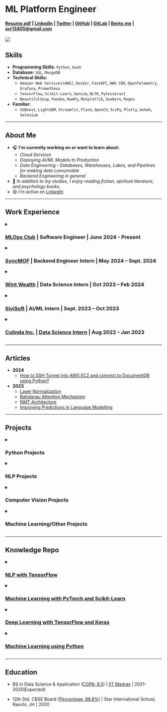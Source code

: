 # **ML Platform Engineer**

#### <a href="https://drive.google.com/file/d/1zpNgb3KVRpqg2IF36u_Jt6fm0GnifRUc/view?usp=sharing" target="_blank"><b>Resume.pdf</b></a> | <a href="https://www.linkedin.com/in/avr27/" target="_blank"><b>LinkedIn</b></a> | <a href="https://twitter.com/avr_027" target="_blank"><b>Twitter</b></a> | <a href="https://github.com/avr2002" target="_blank"><b>GitHub</b></a> | <a href="https://gitlab.com/avr27" target="_blank"><b>GitLab</b></a> | <a href="https://bento.me/avr27" target="_blank"><b>Bento.me</b></a> | avr13405@gmail.com


**![](https://komarev.com/ghpvc/?username=avr2002&label=PROFILE+VIEWS)**

## **Skills**
- **Programming Skills:** `Python`, `bash`
- **Database:** `SQL`, `MongoDB`
- **Technical Skills:**
    - `Amazon Web Services(AWS)`, `Docker`, `FastAPI`, `AWS CDK`, `OpenTelemetry`, `Grafana`, `Prometheus`
    - `TensorFlow`, `Scikit-Learn`, `Gensim`, `NLTK`, `Pytesseract`
    - `BeautifulSoup`, `Pandas`, `NumPy`, `Matplotlib`, `Seaborn`, `Regex`
- **Familiar:**
    - `XGBoost`, `LightGBM`, `Streamlit`, `Flask`, `OpenCV`, `SciPy`, `Plotly`, `bokeh`, `Selenium`

* **

## **About Me**
 
- 🎧 **I'm currently working on or want to learn about:**
    - *Cloud Services*
    - *Deploying AI/ML Models to Production*
    - *Data Engineering - Databases, Warehouses, Lakes, and Pipelines for making data consumable*
    - *Backend Engineering in general* 
- 🌼 *In addition to my studies, I enjoy reading fiction, spiritual literature, and psychology books.*
- 😄 *I'm active on <a href="https://www.linkedin.com/in/avr27/" target="_blank">LinkedIn</a>*

<!-- - ⭐ **Open for Collab (both Internationally & within India)** -->
<!-- - 📖 **I'm interested in NLP & ML Engineering. And Looking forward to building my career there. I document my learning on GitHub and share it with the LinkedIn AI Community.** -->
<!-- - 👉🏼 **Priority For Me:** I'm looking for a fun work environment, especially a mentor under whom I can work and learn a lot of stuff, one who is willing to commit to me just as I will, and one who sees my potential. -->
<!-- - 💲 **𝐀 𝐠𝐨𝐨𝐝 𝐬𝐭𝐢𝐩𝐞𝐧𝐝/𝐛𝐚𝐬𝐞-𝐩𝐚𝐲 𝐢𝐬 𝐚𝐥𝐰𝐚𝐲𝐬 𝐚𝐩𝐩𝐫𝐞𝐜𝐢𝐚𝐭𝐞𝐝 𝐚𝐧𝐝 𝐦𝐨𝐭𝐢𝐯𝐚𝐭𝐢𝐧𝐠 𝐭𝐨 𝐩𝐞𝐫𝐟𝐨𝐫𝐦 𝐛𝐞𝐭𝐭𝐞𝐫**😁 -->
<!-- - 🅰️🅸 𝐈 𝐝𝐨𝐜𝐮𝐦𝐞𝐧𝐭 𝐦𝐲 𝐀𝐈 𝐥𝐞𝐚𝐫𝐧𝐢𝐧𝐠𝐬 𝐨𝐧 𝐆𝐢𝐭𝐇𝐮𝐛 𝐚𝐧𝐝 𝐬𝐡𝐚𝐫𝐞 𝐡𝐞𝐫𝐞 𝐰𝐢𝐭𝐡 𝐭𝐡𝐞 𝐋𝐢𝐧𝐤𝐞𝐝𝐈𝐧 𝐀𝐈 𝐂𝐨𝐦𝐦𝐮𝐧𝐢𝐭𝐲 -->
<!-- - 👀 𝐋𝐨𝐨𝐤𝐢𝐧𝐠 𝐟𝐨𝐫 𝐦𝐲 𝐟𝐢𝐫𝐬𝐭 𝐟𝐮𝐥𝐥-𝐭𝐢𝐦𝐞 𝐫𝐨𝐥𝐞 𝐚𝐬 𝐚 𝐌𝐚𝐜𝐡𝐢𝐧𝐞 𝐋𝐞𝐚𝐫𝐧𝐢𝐧𝐠 𝐄𝐧𝐠𝐢𝐧𝐞𝐞𝐫, 𝐩𝐫𝐞𝐟𝐞𝐫𝐚𝐛𝐥𝐲 𝐬𝐭𝐚𝐫𝐭𝐢𝐧𝐠 𝐰𝐢𝐭𝐡 𝐚𝐧 𝐢𝐧𝐭𝐞𝐫𝐧𝐬𝐡𝐢𝐩. -->

* **

## **Work Experience**

<details>
  <summary><h3><a href="https://mlops-club.org/" target="_blank">MLOps Club</a> | <strong>Software Engineer</strong> | <strong>June 2024 - Present</strong></h3></summary>
  <div>
    <p><strong>Skills:</strong> <code>Python</code>, <code>AWS</code>, <code>Observability & Monitoring</code></p>
    <ul>
      <li>Helping to build a micro-degree to bring you from "Coder" → "Software Engineer" → "Cloud/DevOps Engineer" → "MLOps Engineer".</li>
    </ul>
  </div>
</details>

<details>
  <summary><h3><a href="https://syncmof.com/en/" target="_blank">SyncMOF</a> | <strong>Backend Engineer Intern</strong> | <strong>May 2024 – Sept. 2024</strong></h3></summary>
  <div>
    <p><strong>Skills:</strong> <code>Python</code>, <code>Pandas</code>, <code>Numpy</code>, <code>pwlf</code>, <code>SciPy</code>, <code>scikit-learn</code></p>
    <ul>
      <li>Used interpolation methods to generate synthetic data; utilized <strong>DBSCAN & Hierarchical Clustering algorithms</strong> along with <strong>Principal Component Analysis (PCA)</strong> to group data.</li>
      <li>Applied the <strong>Piecewise Linear Fit algorithm (pwlf)</strong> and <strong>B-splines Interpolation</strong> to enhance the accuracy of feature extraction processes.</li>
      <li>Built a comprehensive data analysis, visualization, and processing pipeline, automating previously manual Excel tasks and improving efficiency.</li>
      <li>Wrote fast, efficient, and manageable code by packaging the code and adhering to official Python PEP8 style guides.</li>
    </ul>
  </div>
</details>

<details>
  <summary><h3><a href="https://in.linkedin.com/company/wintwealth" target="_blank">Wint Wealth</a> | <strong>Data Science Intern</strong> | <strong>Oct 2023 – Feb 2024</strong></h3></summary>
  <div>
    <p><strong>Skills:</strong> <code>Python</code>, <code>Web Scraping</code>, <code>Beautiful Soup</code>, <code>AWS Lambda</code>, <code>AWS Simple Queue Service</code>, <code>AWS S3</code>, <code>Cron</code>, <code>Regex</code>, <code>Code Refactoring</code></p>
    <ul>
      <li>Built an internal Python utility library, centralizing the reused code in the ML codebase, thereby reducing code duplication and streamlining the whole codebase.</li>
      <li>Implemented <strong>SSH tunneling</strong> into EC2 and locally connected to DocumentDB, performing faster local testing.</li>
      <li>Built an efficient Web Crawling and Scraping Pipeline in a scalable fashion to scrape 20+ finance news sources, reducing the scraping time from 3 days to 4 hours.</li>
      <li>Implemented a <strong>serverless</strong> solution using <strong>AWS Lambda, SQS, DocumentDB, and S3</strong>, optimizing efficiency and scalability in the scraping pipeline.</li>
      <li>Built a dashboard to keep track of the Scraping Pipeline using <strong>Appsmith</strong>, fetching data from <strong>MongoDB, AWS CloudWatch, and AWS SQS</strong>.</li>
      <li>Worked in a fast-paced startup environment.</li>
    </ul>
  </div>
</details>

<details>
  <summary><h3><a href="https://www.linkedin.com/company/sivisoft/" target="_blank">SiviSoft</a> | <strong>AI/ML Intern</strong> | <strong>Sept. 2023 – Oct 2023</strong></h3></summary>
  <div>
    <p><strong>Skills:</strong> <code>Python</code>, <code>Code Refactoring</code>, <code>Code Debugging</code>, <code>AWS CLI</code>, <code>AWS S3</code>, <code>Regex</code>, <code>pdfplumber</code>, <code>Jira</code>, <code>Elasticsearch</code>, <code>Elasticview</code></p>
    <ul>
      <li>Worked with Medical PDF data, including extracting patient data and scanned PDF data.</li>
      <li><strong>Performed extensive Code Debugging and Code Refactoring.</strong></li>
      <li><strong>Assisted other interns and new employees with their Jira tickets and environment setup.</strong></li>
      <li>Worked for a little over 5 weeks; left due to mental health reasons and work culture.</li>
    </ul>
  </div>
</details>

<details>
  <summary><h3><a href="https://www.linkedin.com/company/culinda/" target="_blank">Culinda Inc.</a> | <a href="https://drive.google.com/file/d/1lkHbWUoBcfODLShqTDxYzkQvCsg_myfo/view" target="_blank"><strong>Data Science Intern</strong></a> | <strong>Aug 2022 – Jan 2023</strong></h3></summary>
  <div>
    <p><strong>Skills:</strong> <code>Python</code>, <code>CyberSecurity</code>, <code>Statistics</code>, <code>Data Analysis</code>, <code>Machine Learning</code>, <code>IoT/IoMT</code></p>
    <ul>
      <li>Created a POC using Python on Cyber risk quantification using FAIR and STRIDE Models to quantify cyber risk to IoMT/IoT devices.</li>
      <li>Wrote Python scripts that analyzed terabytes of data to generate text and Excel reports, ensuring the data flow in the pipeline was functioning as expected (Data Validator Tool).</li>
      <li>Worked on baselining hospitals' network data to identify any malicious behavior.</li>
    </ul>
  </div>
</details>

* **

## **Articles**
- **2024**
    - <a href="https://www.linkedin.com/pulse/how-ssh-tunnel-aws-ec2-connect-documentdb-using-amit-vikram-raj-btqxf/?trackingId=2uqzAqJ0TyKzRgX0V86ApQ%3D%3D" target="_blank">How to SSH Tunnel into AWS EC2 and connect to DocumentDB using Python?</a>
- **2023**
    - <a href="https://www.linkedin.com/pulse/layer-normalization-amit-vikram-raj/?trackingId=2uqzAqJ0TyKzRgX0V86ApQ%3D%3D" target="_blank">Layer Normalization</a>
    - <a href="https://www.linkedin.com/pulse/bahdanau-attention-mechanism-amit-vikram-raj/?trackingId=2uqzAqJ0TyKzRgX0V86ApQ%3D%3D" target="_blank">Bahdanau Attention Mechanism</a>
    - <a href="https://www.linkedin.com/pulse/nmt-architecture-amit-vikram-raj/?trackingId=2uqzAqJ0TyKzRgX0V86ApQ%3D%3D" target="_blank">NMT Architecture</a>
    - <a href="https://www.linkedin.com/pulse/improving-predictions-language-modelling-amit-vikram-raj/?trackingId=2uqzAqJ0TyKzRgX0V86ApQ%3D%3D" target="_blank">Improving Predictions in Language Modelling</a>

* **

## **Projects**

<details>
  <summary><h3>Python Projects</h3></summary>
  <div>
    <ul>
      <li>
        <strong>Python Cookiecutter Project Template</strong> | <a href="https://github.com/avr2002/python-cookiecutter-template" target="_blank">GitHub</a>
        <ul>
          <li><strong>Technologies Used:</strong> <code>Python</code>, <code>Cookiecutter</code>, <code>Pytest</code>, <code>GitHub Actions</code>, <code>CI/CD</code>, <code>GitHub CLI</code>, <code>Bash</code>, <code>setupTools</code>, <code>Linters</code>, <code>Pre-Commit</code></li>
          <li>Developed a customizable template using <strong>Cookiecutter</strong>, <strong>GitHub CLI</strong>, and <strong>GitHub Actions</strong> to automate the creation of Python project repositories, including setup for linting, testing, CI/CD, and secrets management.</li>
          <li>Implemented comprehensive <strong>GitHub Actions workflows</strong> for <strong>continuous integration (CI) and continuous delivery (CD)</strong>, ensuring consistent code quality and automated testing.</li>
          <li>Integrated modern development tools and best practices such as VS Code settings, <code>pyproject.toml</code> configuration, and a suite of linting tools (<code>flake8</code>, <code>black</code>, <code>mypy</code>, etc.) to maintain code quality.</li>
        </ul>
      </li>
      <li>
        <strong>Basic Library Management System API</strong> | <a href="https://github.com/avr2002/backend-library-management-sys" target="_blank">GitHub</a>
        <ul>
          <li><strong>Technologies Used:</strong> <code>Python</code>, <code>FastAPI</code>, <code>Pydantic</code>, <code>MongoDB</code>, <code>Docker</code>, <code>GCP</code></li>
          <li>Implemented a RESTful API for a Library Management System using <strong>FastAPI</strong> with <strong>MongoDB Atlas</strong> as the database, deployed as a Docker image on <strong>GCP</strong>.</li>
        </ul>
      </li>
    </ul>
  </div>
</details>


<details>
  <summary><h3>NLP Projects</h3></summary>
  <div>
    <ul>
      <li>
        <strong>Fake News Classification</strong> | <a href="https://github.com/avr2002/Fake-News-Classification-using-RNN-and-LSTM/blob/main/notebooks/main_notebook-2.ipynb" target="_blank">GitHub</a>
        <ul>
          <li><strong>Technologies Used:</strong> <code>Python</code>, <code>TensorFlow</code>, <code>scikit-learn</code>, <code>nltk</code>, <code>langdetect</code>, <code>wordcloud</code>, <code>matplotlib</code>, <code>regex</code>, <code>numpy</code>, <code>pandas</code></li>
          <li>Implemented an <strong>LSTM Model</strong> on <a href="https://www.kaggle.com/datasets/saurabhshahane/fake-news-classification" target="_blank">Kaggle Fake News Dataset</a> with over 70K news text data, achieving <strong>97% accuracy</strong>.</li>
          <li>Along with standard text pre-processing, the <code>langdetect</code> library was used to identify & remove news in other languages (French, German, Arabic, etc.), improving model performance.</li>
          <li>For EDA, WordCloud, and plotting of bi-grams and tri-grams were used to identify the general words present in the corpus.</li>
          <li>The <strong>LSTM Model</strong> was built using <strong>TensorFlow</strong> along with pre-trained <strong>GloVe Word Embeddings</strong>.</li>
        </ul>
      </li>
      <li>
        <strong>Topic Modeling Using RACE Dataset</strong> | <a href="https://github.com/avr2002/Topic-Modelling-Using-RACE-Dataset" target="_blank">GitHub</a>
        <ul>
          <li><strong>Technologies Used:</strong> <code>Python</code>, <code>Regex</code>, <code>NLTK</code>, <code>Gensim</code>, <code>Scikit-Learn</code>, <code>tSNE</code>, <code>pyLDAvis</code>, <code>bokeh</code>, <code>Git</code></li>
          <li>This <strong>NLP Project</strong> aims to use statistical models to reveal the abstract “topics” present in a large set of text documents, classifying documents based on different themes they convey.</li>
          <li>Three <strong>Topic Modeling algorithms</strong> were used: <strong>Latent Semantic Analysis (LSA)</strong>, <strong>Latent Dirichlet Allocation (LDA)</strong>, and <strong>Non-Negative Matrix Factorization (NMF)</strong>.</li>
          <li><strong>BERTopic</strong> & <strong>Top2Vec</strong> were also explored, yielding strong results.</li>
        </ul>
      </li>
      <li>
        <strong>Medical Embeddings and Clinical Trial Search Engine</strong> | <a href="https://github.com/avr2002/Medical-Embeddings-and-Clinical-Trial-Search-Engine" target="_blank">GitHub</a>
        <ul>
          <li><strong>Technologies Used:</strong> <code>Python</code>, <code>Gensim</code>, <code>Word2Vec</code>, <code>FastText</code>, <code>Streamlit</code>, <code>Git</code></li>
          <li>This project trains SkipGram and FastText Models on the COVID-19 Clinical Trials Dataset and builds a search engine where users can input COVID-19-related keywords to retrieve the top n similar results from the dataset.</li>
        </ul>
      </li>
    </ul>
  </div>
</details>


<details>
  <summary><h3>Computer Vision Projects</h3></summary>
  <div>
    <ul>
      <li>
        <strong>Image Coloring using Autoencoders</strong> | <a href="https://github.com/avr2002/Image-Coloring-using-Autoencoders" target="_blank">GitHub</a>
        <ul>
          <li><strong>Technologies Used:</strong> <code>Python</code>, <code>TensorFlow</code>, <code>Keras</code>, <code>scikit-image</code>, <code>matplotlib</code>, <code>numpy</code></li>
          <li>I tried using Autoencoders and Transfer Learning, using <strong>VGG16</strong> and <strong>InceptionResNetV2</strong> as encoder/feature extractor layers, paired with a custom decoder layer.</li>
          <li>Although the results weren't that great🥲</li>
        </ul>
      </li>
      <li>
        <strong>Multi-class Image Classification Model</strong> | <a href="https://github.com/avr2002/Image-Classification-CNN-Model-for-Real-Time-Prediction" target="_blank">GitHub</a>
        <ul>
          <li><strong>Technologies Used:</strong> <code>Python</code>, <code>TensorFlow</code>, <code>Keras</code>, <code>matplotlib</code>, <code>Flask</code>, <code>Gunicorn</code>, <code>pathlib</code>, <code>numpy</code></li>
          <li>The project aims to classify images into driving license, social security, and others category by using a CNN model architecture.</li>
          <li>An accuracy of 96% was achieved on test data of 150 images. Deployment was done using <strong>Gunicorn</strong> and <strong>Flask API</strong>.</li>
        </ul>
      </li>
    </ul>
  </div>
</details>


<details>
  <summary><h3>Machine Learning/Other Projects</h3></summary>
  <div>
    <ul>
      <li>
        <strong>Business License Status Prediction</strong> | <a href="https://github.com/avr2002/Business-License-Status-Prediction" target="_blank">GitHub</a>
        <ul>
          <li><strong>Technologies Used:</strong> <code>Python</code>, <code>scikit-learn</code>, <code>h2o</code>, <code>tensorflow</code>, <code>flask</code>, <code>gunicorn</code></li>
          <li>The project aims to predict if a customer's license should be issued, renewed, or canceled depending on features in the dataset.</li>
          <li>The problem statement was presented at <a href="https://www.interviewbit.com/contest/zs-yds-2019/" target="_blank">ZS Data Science Challenge - 2019</a>.</li>
        </ul>
      </li>
      <li>
        <strong>Medical Data Extraction Project</strong> | <a href="https://github.com/avr2002/medical-data-extraction-project" target="_blank">GitHub</a>
        <ul>
          <li><strong>Technologies Used:</strong> <code>Python</code>, <code>Regex</code>, <code>OpenCV</code>, <code>Pytesseract</code>, <code>FastAPI</code></li>
          <li>Built a Python backend using <strong>Pytesseract</strong>, <strong>OpenCV</strong>, regular expressions, and <strong>FastAPI</strong> as a web-serving framework.</li>
          <li>Automatically extracted important fields from patient details and medical prescriptions.</li>
          <li>Image processing was performed in <strong>OpenCV</strong>, followed by image-to-text conversion using <strong>Pytesseract</strong>, and then Regex for extracting key fields.</li>
        </ul>
      </li>
      <li>
        <strong>SQL Project: Provide Insights to Management in Consumer Goods Domain</strong>
        <ul>
          <li>A simple project that I made while learning SQL in 2023.</li>
          <li><a href="https://github.com/avr2002/sql-project-consumer-goods-domain" target="_blank">Project GitHub Link</a> & <a href="https://drive.google.com/file/d/1QdbMXJoyvD8SASKbZYQelT-uQamhiEQ4/view?usp=share_link" target="_blank">Certificate of Participation</a></li>
        </ul>
      </li>
      <li>
        <strong>Credit Card Default Prediction</strong> | <a href="https://github.com/avr2002/credit-card-default-prediction" target="_blank">GitHub</a>
        <ul>
          <li>A classic Credit Card Default Prediction project to predict whether a borrower is likely to default in the next 2 years or not, based on customer profile data.</li>
          <li>Implemented models including Logistic Regression, Random Forest, XGBoost, LightGBM, and a vanilla Neural Network.</li>
        </ul>
      </li>
      <li>
        <strong>Regression Models for House Price Prediction</strong> | <a href="https://github.com/avr2002/Regression-Models-for-House-Price-Prediction" target="_blank">GitHub</a>
        <ul>
          <li>Predicted house prices on the Pune real-estate dataset using different regression models, including Linear, Ridge, Lasso, Elastic Net, Random Forest, XGBoost, K-Nearest Neighbours, Support Vector Regressor, and XGBoost.</li>
          <li>Also implemented a multi-layer perceptron (MLP) using TensorFlow.</li>
        </ul>
      </li>
      <li>
        <strong>Kaggle House Price Prediction</strong> | <a href="https://www.kaggle.com/code/amitvikramraj/house-price-prediction-competition-project" target="_blank">Link</a>
        <ul>
          <li>My very first project.</li>
        </ul>
      </li>
    </ul>
  </div>
</details>

* **

## Knowledge Repo

<details>
  <summary><h3><a href="https://github.com/avr2002/NLP-with-Tensorflow" target="_blank">NLP with TensorFlow</a></h3></summary>
  <ul>
    <li>My Notes from the book <em>Natural Language Processing with TensorFlow, 2nd-ed.</em> by Thushan Ganegedara.</li>
    <li>Things I have become familiar with:
      <ul>
        <li>Word Embeddings</li>
        <li><strong><a href="https://github.com/avr2002/NLP-with-Tensorflow/blob/main/Ch_05_Sentence_Classification_CNN/02_CNN_Sentence_Classification.ipynb" target="_blank">Project: Sentence Classification using CNN</a></strong></li>
        <li>RNNs, LSTMs, GRUs
          <ul>
            <li><strong><a href="https://github.com/avr2002/NLP-with-Tensorflow/tree/main/Ch_06_RNNs" target="_blank">Project: NER with RNNs</a></strong></li>
          </ul>
        </li>
        <li>Seq2Seq Learning, Language Modelling, Neural Machine Translation (NMT)
          <ul>
            <li><strong><a href="https://github.com/avr2002/NLP-with-Tensorflow/blob/main/Ch_09_Seq-to-Seq%20Learning/01_Seq-to-Seq%20Learning-NMT.ipynb" target="_blank">Project: Neural Machine Translation: English to German</a></strong></li>
            <li><strong><a href="https://github.com/avr2002/NLP-with-Tensorflow/blob/main/Ch_07_08_LSTM/03_Language%20Modelling%20with%20LSTMs.ipynb" target="_blank">Project: Language Modelling: Generating Text using LSTMs</a></strong></li>
          </ul>
        </li>
        <li>Currently learning Transformers:
          <ul>
            <li><strong><a href="https://github.com/avr2002/NLP-with-Tensorflow/blob/main/Ch_10_Transformers/03_Implementing_BERT.ipynb" target="_blank">Project: QnA with BERT using HuggingFace</a></strong></li>
          </ul>
        </li>
      </ul>
    </li>
  </ul>
</details>

<details>
  <summary><h3><a href="https://github.com/avr2002/Machine-Learning-with-Pytorch-Scikit-Learn" target="_blank">Machine Learning with PyTorch and Scikit-Learn</a></h3></summary>
  <ul>
    <li>My Notes from <em>Machine Learning with PyTorch and Scikit-Learn</em> by Sebastian Raschka.</li>
    <li>Things covered so far:
      <ul>
        <li>Perceptron, Gradient Descent</li>
        <li>Logistic Regression, Decision Tree, SVM, KNN</li>
        <li>Feature Selection, Regularization (L1 & L2)</li>
        <li>Dimensionality Reduction: PCA, LDA</li>
        <li>Model Evaluation & HyperParameter Tuning</li>
        <li>Ensemble Learning: Bagging, Boosting</li>
        <li>Sentiment Analysis, Topic Modelling</li>
      </ul>
    </li>
  </ul>
</details>

<details>
  <summary><h3><a href="https://github.com/avr2002/Deep-Learning-with-TensorFlow-and-Keras/" target="_blank">Deep Learning with TensorFlow and Keras</a></h3></summary>
  <ul>
    <li>My Notes from the book <em>Deep Learning with TensorFlow and Keras, 3rd Edition</em>.</li>
    <li>Will cover selective topics from this book.</li>
  </ul>
</details>

<details>
  <summary><h3><a href="https://github.com/avr2002/mL" target="_blank">Machine Learning using Python</a></h3></summary>
  <ul>
    <li>Notes from <em>Machine Learning using Python</em> by Manaranjan Pradhan, U Dinesh Kumar.</li>
    <li>This was the very first ML book I read.</li>
  </ul>
</details>

* **

## **Education**
- BS in Data Science & Application (<a href="https://drive.google.com/file/d/1AEtZR7kj7uhw4p4Xq9BDKpFhwYRyrR4Q/view?usp=sharing" target="_blank">CGPA: 8.5</a>) | <a href="https://study.iitm.ac.in/ds/" target="_blank">IIT Madras</a> | 2021-2025(Expected)

- 12th Std. CBSE Board (<a href="https://drive.google.com/file/d/10N3ilh8IcbCXWZk8Ct2XRwW2SZ5KW0pN/view?usp=sharing" target="_blank">Percentage: 86.8%</a>) | Star International School, Ranchi, JH | 2020
